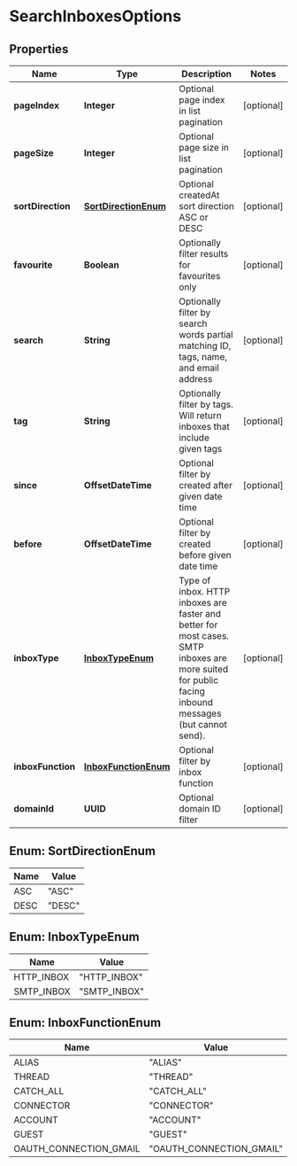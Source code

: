 

# SearchInboxesOptions


## Properties

| Name | Type | Description | Notes |
|------------ | ------------- | ------------- | -------------|
|**pageIndex** | **Integer** | Optional page index in list pagination |  [optional] |
|**pageSize** | **Integer** | Optional page size in list pagination |  [optional] |
|**sortDirection** | [**SortDirectionEnum**](#SortDirectionEnum) | Optional createdAt sort direction ASC or DESC |  [optional] |
|**favourite** | **Boolean** | Optionally filter results for favourites only |  [optional] |
|**search** | **String** | Optionally filter by search words partial matching ID, tags, name, and email address |  [optional] |
|**tag** | **String** | Optionally filter by tags. Will return inboxes that include given tags |  [optional] |
|**since** | **OffsetDateTime** | Optional filter by created after given date time |  [optional] |
|**before** | **OffsetDateTime** | Optional filter by created before given date time |  [optional] |
|**inboxType** | [**InboxTypeEnum**](#InboxTypeEnum) | Type of inbox. HTTP inboxes are faster and better for most cases. SMTP inboxes are more suited for public facing inbound messages (but cannot send). |  [optional] |
|**inboxFunction** | [**InboxFunctionEnum**](#InboxFunctionEnum) | Optional filter by inbox function |  [optional] |
|**domainId** | **UUID** | Optional domain ID filter |  [optional] |



## Enum: SortDirectionEnum

| Name | Value |
|---- | -----|
| ASC | &quot;ASC&quot; |
| DESC | &quot;DESC&quot; |



## Enum: InboxTypeEnum

| Name | Value |
|---- | -----|
| HTTP_INBOX | &quot;HTTP_INBOX&quot; |
| SMTP_INBOX | &quot;SMTP_INBOX&quot; |



## Enum: InboxFunctionEnum

| Name | Value |
|---- | -----|
| ALIAS | &quot;ALIAS&quot; |
| THREAD | &quot;THREAD&quot; |
| CATCH_ALL | &quot;CATCH_ALL&quot; |
| CONNECTOR | &quot;CONNECTOR&quot; |
| ACCOUNT | &quot;ACCOUNT&quot; |
| GUEST | &quot;GUEST&quot; |
| OAUTH_CONNECTION_GMAIL | &quot;OAUTH_CONNECTION_GMAIL&quot; |




